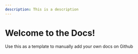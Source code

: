 ```yaml
---
description: This is a description
---
```


# Welcome to the Docs!

Use this as a template to manually add your own docs on Github
